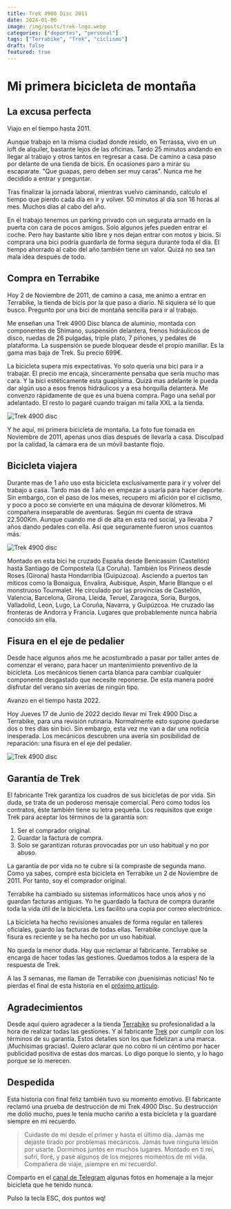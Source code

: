 ```yaml
---
title: Trek 4900 Disc 2011
date: 2024-01-06
image: /img/posts/trek-logo.webp
categories: ["deportes", "personal"]
tags: ["Terrabike", "Trek", "ciclismo"]
draft: false
featured: true
---
```


# Mi primera bicicleta de montaña

## La excusa perfecta

Viajo en el tiempo hasta 2011.

Aunque trabajo en la misma ciudad donde resido, en Terrassa, vivo en un loft de alquiler, bastante lejos de las oficinas. Tardo 25 minutos andando en llegar al trabajo y otros tantos en regresar a casa. De camino a casa paso por delante de una tienda de bicis. En ocasiones paro a mirar su escaparate. "Que guapas, pero deben ser muy caras". Nunca me he decidido a entrar y preguntar.

Tras finalizar la jornada laboral, mientras vuelvo caminando, calculo el tiempo que pierdo cada día en ir y volver. 50 minutos al día son 16 horas al mes. Muchos días al cabo del año.

En el trabajo tenemos un parking privado con un segurata armado en la puerta con cara de pocos amigos. Solo algunos jefes pueden entrar el coche. Pero hay bastante sitio libre y nos dejan entrar con motos y bicis. Si comprara una bici podría guardarla de forma segura durante toda el día. El tiempo ahorrado al cabo del año también tiene un valor. Quizá no sea tan mala idea después de todo.

## Compra en Terrabike

Hoy 2 de Noviembre de 2011, de camino a casa, me animo a entrar en Terrabike, la tienda de bicis por la que paso a diario. Ni siquiera sé lo que busco. Pregunto por una bici de montaña sencilla para ir al trabajo.

Me enseñan una Trek 4900 Disc blanca de aluminio, montada con componentes de Shimano, suspensión delantera, frenos hidráulicos de disco, ruedas de 26 pulgadas, triple plato, 7 piñones, y pedales de plataforma. La suspensión se puede bloquear desde el propio manillar. Es la gama mas baja de Trek. Su precio 699€.

La bicicleta supera mis expectativas. Yo solo quería una bici para ir a trabajar. El precio me encaja, sinceramente pensaba que sería mucho mas cara. Y la bici estéticamente esta guapísima. Quizá mas adelante le pueda dar algún uso a esos frenos hidráulicos y a esa horquilla delantera. Me convenzo rápidamente de que es una buena compra. Pago una señal por adelantado. El resto lo pagaré cuando traigan mi talla XXL a la tienda.

![Trek 4900 disc](/img/trek-4900disc-2011.webp)

Y he aquí, mi primera bicicleta de montaña. La foto fue tomada en Noviembre de 2011, apenas unos días después de llevarla a casa. Disculpad por la calidad, la cámara era de un móvil bastante flojo.

## Bicicleta viajera

Durante mas de 1 año uso esta bicicleta exclusivamente para ir y volver del trabajo a casa. Tardo mas de 1 año en empezar a usarla para hacer deporte. Sin embargo, con el paso de los meses, recupero mi afición por el ciclismo, y poco a poco se convierte en una máquina de devorar kilómetros. Mi compañera inseparable de aventuras. Según mi cuenta de strava 22.500Km. Aunque cuando me di de alta en esta red social, ya llevaba 7 años dando pedales con ella. Así que seguramente fueron unos cuantos más.

![Trek 4900 disc](/img/trek-4900disc-aventura.webp)

Montado en esta bici he cruzado España desde Benicassim (Castellón) hasta Santiago de Compostela (La Coruña). También los Pirineos desde Roses (Girona) hasta Hondarribia (Guipúzcoa). Asciendo a puertos tan míticos como la Bonaigua, Envalira, Aubisque, Aspin, Marie Blanque o el monstruoso Tourmalet. He circulado por las provincias de Castellón, Valencia, Barcelona, Girona, Lleida, Teruel, Zaragoza, Soria, Burgos, Valladolid, Leon, Lugo, La Coruña, Navarra, y Guipúzcoa. He cruzado las fronteras de Andorra y Francia. Lugares que probablemente nunca habría conocido sin ella.

## Fisura en el eje de pedalier

Desde hace algunos años me he acostumbrado a pasar por taller antes de comenzar el verano, para hacer un mantenimiento preventivo de la bicicleta. Los mecánicos tienen carta blanca para cambiar cualquier componente desgastado que necesite reponerse. De esta manera podré disfrutar del verano sin averías de ningún tipo.

Avanzo en el tiempo hasta 2022.

Hoy Jueves 17 de Junio de 2022 decido llevar mi Trek 4900 Disc a Terrabike, para una revisión rutinaria. Normalmente esto supone quedarse dos o tres días sin bici. Sin embargo, esta vez me van a dar una noticia inesperada. Los mecánicos descubren una avería sin posibilidad de reparación: una fisura en el eje del pedalier.

![Trek 4900 disc](/img/fisura-eje-pedalier.webp)

## Garantía de Trek

El fabricante Trek garantiza los cuadros de sus bicicletas de por vida. Sin duda, se trata de un poderoso mensaje comercial. Pero como todos los contratos, éste también tiene su letra pequeña. Los requisitos que exige Trek para aceptar los términos de la garantía son:

1. Ser el comprador original.
2. Guardar la factura de compra.
3. Solo se garantizan roturas provocadas por un uso habitual y no por abuso.

La garantía de por vida no te cubre si la compraste de segunda mano. Como ya sabes, compré esta bicicleta en Terrabike un 2 de Noviembre de 2011. Por tanto, soy el comprador original.

Terrabike ha cambiado su sistemas informáticos hace unos años y no guardan facturas antiguas. Yo he guardado la factura de compra durante toda la vida útil de la bicicleta. Les facilito una copia por correo electrónico.

La bicicleta ha hecho revisiones anuales de forma regular en talleres oficiales, guardo las facturas de todas ellas. Terrabike concluye que la fisura es reciente y se ha hecho por un uso habitual.

No queda la menor duda. Hay que reclamar al fabricante. Terrabike se encarga de hacer todas las gestiones. Quedamos todos a la espera de la respuesta de Trek.

A las 3 semanas, me llaman de Terrabike con ¡buenísimas noticias! No te pierdas el final de esta historia en el [próximo artículo](/posts/trek-marlin-7-2022).

## Agradecimientos

Desde aquí quiero agradecer a la tienda [Terrabike](https://www.terra-bike.es/) su profesionalidad a la hora de realizar todas las gestiones. Y al fabricante [Trek](https://www.trekbikes.com/) por cumplir con los términos de su garantía. Estos detalles son los que fidelizan a una marca. ¡Muchísimas gracias!. Quiero aclarar que no cobro ni un céntimo por hacer publicidad positiva de estas dos marcas. Lo digo porque lo siento, y lo hago porque se lo merecen.

## Despedida

Esta historia con final feliz también tuvo su momento emotivo. El fabricante reclamó una prueba de destrucción de mi Trek 4900 Disc. Su destrucción me dolió mucho, pues le tenía mucho cariño a esta bicicleta y la guardaré siempre en mi recuerdo.

> Cuidaste de mi desde el primer y hasta el último día. Jamás me dejaste tirado por problemas mecánicos. Jamás tuve ninguna lesión por usarte. Dormimos juntos en muchos lugares. Montado en ti reí, sufrí, lloré, y pasé algunos de los mejores momentos de mi vida. Compañera de viaje, ¡siempre en mi recuerdo!.

Comparto en el [canal de Telegram](https://t.me/lateclaescape) algunas fotos en homenaje a la mejor bicicleta que he tenido nunca.

Pulso la tecla ESC, dos puntos wq!

